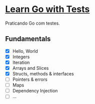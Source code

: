 # [ Learn Go with Tests ](https://quii.gitbook.io/learn-go-with-tests/)

Praticando Go com testes.

## Fundamentals

- [x] Hello, World
- [x] Integers
- [x] Iteration
- [x] Arrays and Slices
- [x] Structs, methods & interfaces
- [ ] Pointers & errors
- [ ] Maps
- [ ] Dependency Injection
- [ ] ...
